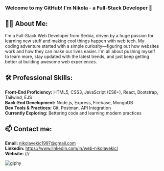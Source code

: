 ### Welcome to my GitHub! I'm Nikola - a Full-Stack Developer 👋

## 👩‍💻 About Me:
I'm a Full-Stack Web Developer from Serbia, driven by a huge passion for learning new stuff and making cool things happen with web tech. My coding adventure started with a simple curiosity—figuring out how websites work and how they can make our lives easier. I'm all about pushing myself to learn more, stay updated with the latest trends, and just keep getting better at building awesome web experiences.

## 🛠️ Professional Skills:
**Front-End Proficiency:** HTML5, CSS3, JavaScript (ES6+), React, Bootstrap, Tailwind, EJS <br />
**Back-End Development:** Node.js, Express, Firebase, MongoDB <br />
**Dev Tools & Practices:** Git, Postman, API Integration <br />
**Currently Exploring:** Bettering code and learning modern practices <br />

## 📫 Contact me:
**Email:** nikolavekic1997@gmail.com <br />
**Linkedin:** https://www.linkedin.com/in/web-nikolavekic/ <br />
**Website:** /// <br />

![giphy](https://github.com/NikolaVekic/NikolaVekic/assets/55920607/c23345b5-37f8-4d9f-934f-3ef51952636b)



